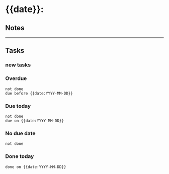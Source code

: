 # {{date}}:
## Notes







---
## Tasks
### new tasks


### Overdue
```tasks
not done
due before {{date:YYYY-MM-DD}}
```

### Due today
```tasks
not done
due on {{date:YYYY-MM-DD}}
```

### No due date
```tasks
not done  
```

### Done today
```tasks
done on {{date:YYYY-MM-DD}}
```
